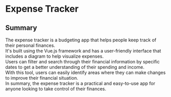 # Expense Tracker

## Summary
The expense tracker is a budgeting app that helps people keep track of their personal finances. <br />
It's built using the Vue.js framework and has a user-friendly interface that includes a diagram to help visualize expenses.<br />
Users can filter and search through their financial information by specific dates to get a better understanding of their spending and income. <br />
With this tool, users can easily identify areas where they can make changes to improve their financial situation.<br />
In summary, the expense tracker is a practical and easy-to-use app for anyone looking to take control of their finances.<br />

